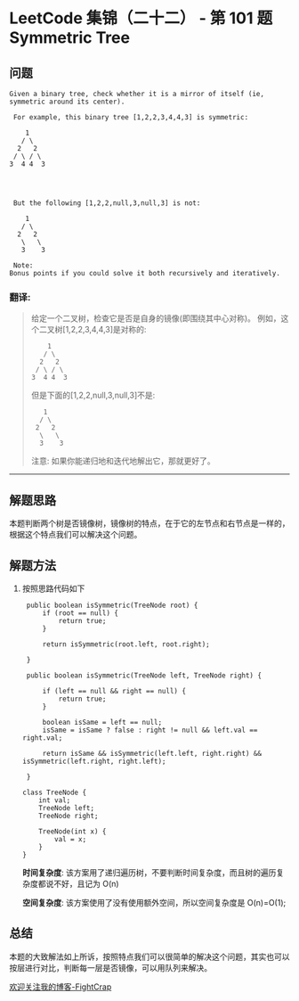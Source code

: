 # LeetCode 集锦（二十二） - 第 101 题 Symmetric Tree

## 问题

```
Given a binary tree, check whether it is a mirror of itself (ie, symmetric around its center).

 For example, this binary tree [1,2,2,3,4,4,3] is symmetric:

    1
   / \
  2   2
 / \ / \
3  4 4  3




 But the following [1,2,2,null,3,null,3] is not:

    1
   / \
  2   2
   \   \
   3    3

 Note:
Bonus points if you could solve it both recursively and iteratively.
```

### 翻译:

> 给定一个二叉树，检查它是否是自身的镜像(即围绕其中心对称)。
> 例如，这个二叉树[1,2,2,3,4,4,3]是对称的:
>
> ```
>     1
>    / \
>   2   2
>  / \ / \
> 3  4 4  3
>
> ```
>
> 但是下面的[1,2,2,null,3,null,3]不是:
>
> ```
>    1
>   / \
>  2   2
>   \   \
>   3    3
> ```
>
> 注意:
> 如果你能递归地和迭代地解出它，那就更好了。

---

## 解题思路

本题判断两个树是否镜像树，镜像树的特点，在于它的左节点和右节点是一样的，根据这个特点我们可以解决这个问题。

## 解题方法

1. 按照思路代码如下

   ```
    public boolean isSymmetric(TreeNode root) {
        if (root == null) {
            return true;
        }

        return isSymmetric(root.left, root.right);

    }

    public boolean isSymmetric(TreeNode left, TreeNode right) {

        if (left == null && right == null) {
            return true;
        }

        boolean isSame = left == null;
        isSame = isSame ? false : right != null && left.val == right.val;

        return isSame && isSymmetric(left.left, right.right) && isSymmetric(left.right, right.left);

    }

   class TreeNode {
       int val;
       TreeNode left;
       TreeNode right;

       TreeNode(int x) {
           val = x;
       }
   }

   ```

   **时间复杂度**:
   该方案用了递归遍历树，不要判断时间复杂度，而且树的遍历复杂度都说不好，且记为 O(n)

   **空间复杂度**:
   该方案使用了没有使用额外空间，所以空间复杂度是 O(n)=O(1);

## 总结

本题的大致解法如上所诉，按照特点我们可以很简单的解决这个问题，其实也可以按层进行对比，判断每一层是否镜像，可以用队列来解决。


[欢迎关注我的博客-FightCrap](https://fightcrap.github.io/)
